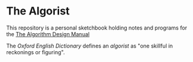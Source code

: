 # The Algorist

This repository is a personal sketchbook holding notes and programs for the [The Algorithm Design Manual](https://www.amazon.com/Algorithm-Design-Manual-Steven-Skiena/dp/1849967202)

The _Oxford English Dictionary_ defines an _algorist_ as "one skillful in reckonings or figuring".